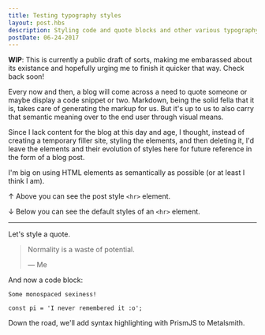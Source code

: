 ```yaml
---
title: Testing typography styles
layout: post.hbs
description: Styling code and quote blocks and other various typography bits.
postDate: 06-24-2017
---
```


**WIP**: This is currently a public draft of sorts, making me embarassed
about its existance and hopefully urging me to finish it quicker that way.
Check back soon!

Every now and then, a blog will come across a need to quote someone or maybe
display a code snippet or two. Markdown, being the solid fella that it is,
takes care of generating the markup for us. But it's up to us to also carry
that semantic meaning over to the end user through visual means.

Since I lack content for the blog at this day and age, I thought, instead of
creating a temporary filler site, styling the elements, and then deleting it,
I'd leave the elements and their evolution of styles here for future reference
in the form of a blog post.

I'm big on using HTML elements as semantically as possible (or at least I think
I am).


&uarr; Above you can see the post style `<hr>` element.

&darr; Below you can see the default styles of an `<hr>` element.

<hr>

Let's style a quote.

> Normality is a waste of potential.
>
> &mdash; Me

And now a code block:
```
Some monospaced sexiness!

const pi = 'I never remembered it :o';
```

Down the road, we'll add syntax highlighting with PrismJS to Metalsmith.
<!-- TODO: Link to that post in the future -->
